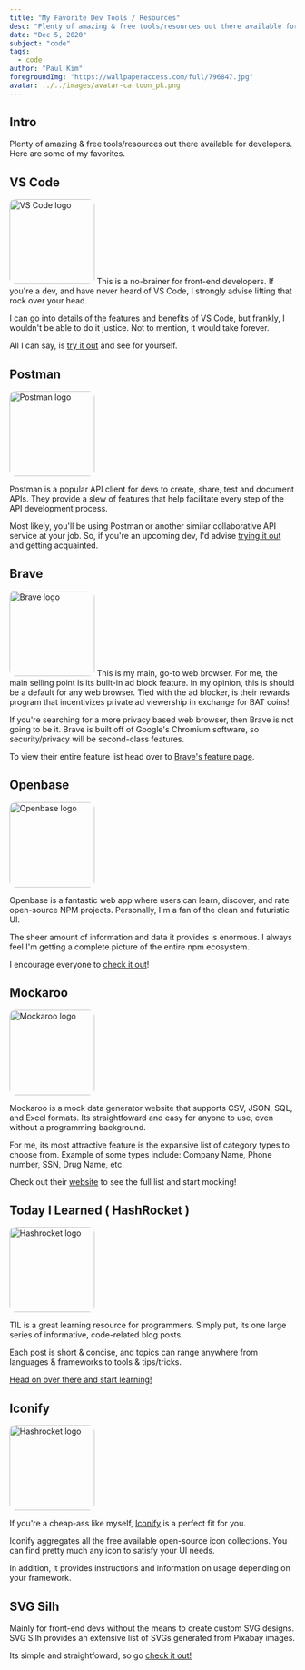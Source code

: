 ```yaml
---
title: "My Favorite Dev Tools / Resources"
desc: "Plenty of amazing & free tools/resources out there available for developers.  Here are some of my favorites."
date: "Dec 5, 2020"
subject: "code"
tags:
  - code
author: "Paul Kim"
foregroundImg: "https://wallpaperaccess.com/full/796847.jpg"
avatar: ../../images/avatar-cartoon_pk.png
---
```


## Intro

Plenty of amazing & free tools/resources out there available for developers.  Here are some of my favorites.  

## VS Code
<img src="https://upload.wikimedia.org/wikipedia/commons/thumb/9/9a/Visual_Studio_Code_1.35_icon.svg/1200px-Visual_Studio_Code_1.35_icon.svg.png"
     alt="VS Code logo"
     style="border-radius: 10px; height: 150px;" />
This is a no-brainer for front-end developers. If you're a dev, and have never heard of VS Code, I strongly advise lifting that rock over your head.

I can go into details of the features and benefits of VS Code, but frankly, I wouldn't be able to do it justice. Not to mention, it would take forever.

All I can say, is [try it out](https://code.visualstudio.com/) and see for yourself.

## Postman
<img src="https://miro.medium.com/max/512/1*fVBL9mtLJmHIH6YpU7WvHQ.png"
     alt="Postman logo"
     style="border-radius: 10px; height: 150px;" />

Postman is a popular API client for devs to create, share, test and document APIs. They provide a slew of features that help facilitate every step of the API development process.  

Most likely, you'll be using Postman or another similar collaborative API service at your job. So, if you're an upcoming dev, I'd advise [trying it out](https://www.postman.com/) and getting acquainted. 

## Brave

<img src="https://brave.com/wp-content/uploads/2019/03/brave-logo.png"
     alt="Brave logo"
     style="border-radius: 10px; height: 150px;" />
This is my main, go-to web browser. For me, the main selling point is its built-in ad block feature.  In my opinion, this is should be a default for any web browser. Tied with the ad blocker, is their rewards program that incentivizes private ad viewership in exchange for BAT coins!

If you're searching for a more privacy based web browser, then Brave is not going to be it.  Brave is built off of Google's Chromium software, so security/privacy will be second-class features.

To view their entire feature list head over to [Brave's feature page](https://brave.com/features/).

## Openbase 
<img src="https://openbase.io/default-meta-image.28c71880.jpg"
     alt="Openbase logo"
     style="border-radius: 10px; height: 150px;" />

Openbase is a fantastic web app where users can learn, discover, and rate open-source NPM projects.  Personally, I'm a fan of the clean and futuristic UI.  

The sheer amount of information and data it provides is enormous.  I always feel I'm getting a complete picture of the entire npm ecosystem.

I encourage everyone to [check it out](https://openbase.io/)!

## Mockaroo

<img src="https://pbs.twimg.com/profile_images/501903297142202370/FMSUktfc_400x400.png"
     alt="Mockaroo logo"
     style="border-radius: 10px; height: 150px;" />

Mockaroo is a mock data generator website that supports CSV, JSON, SQL, and Excel formats. Its straightfoward and easy for anyone to use, even without a programming background.

For me, its most attractive feature is the expansive list of category types to choose from. Example of some types include: Company Name, Phone number, SSN, Drug Name, etc. 

Check out their [website](https://www.mockaroo.com/) to see the full list and start mocking!

## Today I Learned ( HashRocket )

<img src="https://avatars3.githubusercontent.com/u/5875?s=280&v=4"
     alt="Hashrocket logo"
     style="border-radius: 10px; height: 150px;" />

TIL is a great learning resource for programmers.  Simply put, its one large series of informative, code-related blog posts. 

Each post is short & concise, and topics can range anywhere from languages & frameworks to tools & tips/tricks.

[Head on over there and start learning!](https://til.hashrocket.com/)

## Iconify
<img src="https://avatars0.githubusercontent.com/u/50354982?s=400&v=4"
     alt="Hashrocket logo"
     style="border-radius: 10px; height: 150px;" />

If you're a cheap-ass like myself, [Iconify](https://iconify.design/icon-sets/) is a perfect fit for you.  

Iconify aggregates all the free available open-source icon collections.  You can find pretty much any icon to satisfy your UI needs.  

In addition, it provides instructions and information on usage depending on your framework.

## SVG Silh

Mainly for front-end devs without the means to create custom SVG designs. SVG Silh provides an extensive list of SVGs generated from Pixabay images.  

Its simple and straightfoward, so go [check it out!](https://svgsilh.com/)
